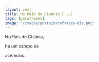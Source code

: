 ```yaml
---
layout: post
title: No País de Cizânia [...]
tags: [parafrases]
image: '/images/posts/parafrases-div.png'
---
```


No País de Cizânia,

há um campo de

azêmolas.

